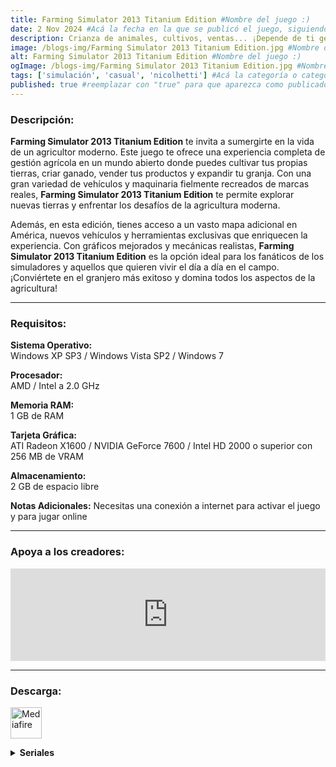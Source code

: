 ```yaml
---
title: Farming Simulator 2013 Titanium Edition #Nombre del juego :)
date: 2 Nov 2024 #Acá la fecha en la que se publicó el juego, siguiendo este formato: Dia "30", Mes "Oct", Año "2024" = como debe quedar: 30 Oct 2024
description: Crianza de animales, cultivos, ventas... ¡Depende de ti gestionar y hacer crecer tu propia granja en un mundo enorme y totalmente nuevo! #Acá una mini descripción del juego
image: /blogs-img/Farming Simulator 2013 Titanium Edition.jpg #Nombre de la imagen, por lo general es exactamente el mismo nombre que el juego excluyendo lo ":" (Dos puntos)
alt: Farming Simulator 2013 Titanium Edition #Nombre del juego :)
ogImage: /blogs-img/Farming Simulator 2013 Titanium Edition.jpg #Nombre de la imagen, por lo general es exactamente el mismo nombre que el juego excluyendo lo ":" (Dos puntos)
tags: ['simulación', 'casual', 'nicolhetti'] #Acá la categoría o categorías del juego, si es más de una se coloca en este formato: ['categoría1', 'categoría2']
published: true #reemplazar con "true" para que aparezca como publicado
---
```


<!--En VSCode seleccionando una palabra, por ejemplo: "Farming Simulator 2013 Titanium Edition" y apretando Ctrl+F2 se seleccionan todas las palabras iguales-->

### Descripción:
**Farming Simulator 2013 Titanium Edition** te invita a sumergirte en la vida de un agricultor moderno. Este juego te ofrece una experiencia completa de gestión agrícola en un mundo abierto donde puedes cultivar tus propias tierras, criar ganado, vender tus productos y expandir tu granja. Con una gran variedad de vehículos y maquinaria fielmente recreados de marcas reales, **Farming Simulator 2013 Titanium Edition** te permite explorar nuevas tierras y enfrentar los desafíos de la agricultura moderna.

Además, en esta edición, tienes acceso a un vasto mapa adicional en América, nuevos vehículos y herramientas exclusivas que enriquecen la experiencia. Con gráficos mejorados y mecánicas realistas, **Farming Simulator 2013 Titanium Edition** es la opción ideal para los fanáticos de los simuladores y aquellos que quieren vivir el día a día en el campo. ¡Conviértete en el granjero más exitoso y domina todos los aspectos de la agricultura!
<!--Prompt para Chat-GPT: Hazme una descripción para el juego "Farming Simulator 2013 Titanium Edition" y cada que menciones "Farming Simulator Titanium Edition 2013" ponlo en negrita -->

---

### Requisitos:
**Sistema Operativo:**  
Windows XP SP3 / Windows Vista SP2 / Windows 7

**Procesador:**  
AMD / Intel a 2.0 GHz

**Memoria RAM:**  
1 GB de RAM

**Tarjeta Gráfica:**  
ATI Radeon X1600 / NVIDIA GeForce 7600 / Intel HD 2000 o superior con 256 MB de VRAM

**Almacenamiento:**  
2 GB de espacio libre

**Notas Adicionales:**
Necesitas una conexión a internet para activar el juego y para jugar online

<!--Si falta o sobra un requisito se quita o se agrega manteniendo el mismo formato-->

---

### Apoya a los creadores:
<iframe src="https://store.steampowered.com/widget/220260/" frameborder="0" style="background-color: transparent; width: 100% !important; aspect-ratio: 646 / 190;"></iframe>

<!--Reemplazar los numeros (AppID) del juego (en este caso 2668510) por el numero (AppID) correspondiente con el juego a publicar-->
<!--El AppID se encuentra en la URL del Juego en Steam-->

---

### Descarga:

[<img src="https://gist.github.com/cxmeel/0dbc95191f239b631c3874f4ccf114e2/raw/download.svg" alt="Mediafire" height="50" />](https://www.mediafire.com/file/ijd908grd3d7i00/Farming_Simulator_2013.zip/file)

<!-- # se debe reemplazar por el link de descarga-->

<!--NOMBRE-DEL-SERVICIO se debe reemplazar por el servicio donde está subido el juego-->

<details close>
  <summary><strong>Seriales</strong></summary>

SFQRZ-QWKJ3-PPR92-Q97HD-MW6TE

A7TYY-J1NSM-P4WZD-5MEQB-KL2JH

FZW4T-JTL1N-25HLK-ZPZCA-QP9SS

MTPFY-JY1PF-TKHF6-J436A-R6HM9
  </ul>
</details>